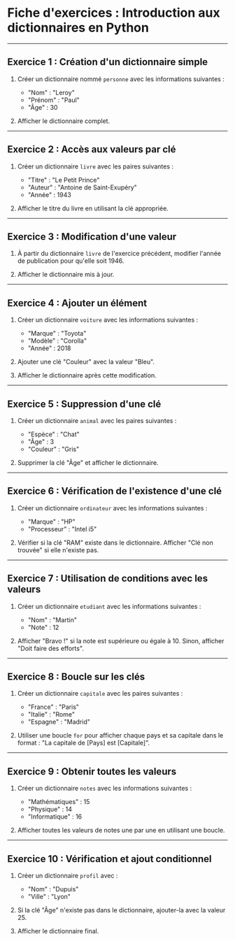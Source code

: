 
# Fiche d'exercices : Introduction aux dictionnaires en Python

___

## Exercice 1 : Création d'un dictionnaire simple

1. Créer un dictionnaire nommé `personne` avec les informations suivantes :
   - "Nom" : "Leroy"
   - "Prénom" : "Paul"
   - "Âge" : 30

2. Afficher le dictionnaire complet.
 
___

## Exercice 2 : Accès aux valeurs par clé

1. Créer un dictionnaire `livre` avec les paires suivantes :
   - "Titre" : "Le Petit Prince"
   - "Auteur" : "Antoine de Saint-Exupéry"
   - "Année" : 1943

2. Afficher le titre du livre en utilisant la clé appropriée.

___

## Exercice 3 : Modification d'une valeur

1. À partir du dictionnaire `livre` de l'exercice précédent, modifier l'année de publication pour qu'elle soit 1946.

2. Afficher le dictionnaire mis à jour.

___

## Exercice 4 : Ajouter un élément

1. Créer un dictionnaire `voiture` avec les informations suivantes :
   - "Marque" : "Toyota"
   - "Modèle" : "Corolla"
   - "Année" : 2018

2. Ajouter une clé "Couleur" avec la valeur "Bleu".

3. Afficher le dictionnaire après cette modification.

___

## Exercice 5 : Suppression d'une clé

1. Créer un dictionnaire `animal` avec les paires suivantes :
   - "Espèce" : "Chat"
   - "Âge" : 3
   - "Couleur" : "Gris"

2. Supprimer la clé "Âge" et afficher le dictionnaire.

___

## Exercice 6 : Vérification de l'existence d'une clé

1. Créer un dictionnaire `ordinateur` avec les informations suivantes :
   - "Marque" : "HP"
   - "Processeur" : "Intel i5"

2. Vérifier si la clé "RAM" existe dans le dictionnaire. Afficher "Clé non trouvée" si elle n'existe pas.

___

## Exercice 7 : Utilisation de conditions avec les valeurs

1. Créer un dictionnaire `etudiant` avec les informations suivantes :
   - "Nom" : "Martin"
   - "Note" : 12

2. Afficher "Bravo !" si la note est supérieure ou égale à 10. Sinon, afficher "Doit faire des efforts".

___

## Exercice 8 : Boucle sur les clés

1. Créer un dictionnaire `capitale` avec les paires suivantes :
   - "France" : "Paris"
   - "Italie" : "Rome"
   - "Espagne" : "Madrid"

2. Utiliser une boucle `for` pour afficher chaque pays et sa capitale dans le format : "La capitale de [Pays] est [Capitale]".

___

## Exercice 9 : Obtenir toutes les valeurs

1. Créer un dictionnaire `notes` avec les informations suivantes :
   - "Mathématiques" : 15
   - "Physique" : 14
   - "Informatique" : 16

2. Afficher toutes les valeurs de notes une par une en utilisant une boucle.

___

## Exercice 10 : Vérification et ajout conditionnel

1. Créer un dictionnaire `profil` avec :
   - "Nom" : "Dupuis"
   - "Ville" : "Lyon"

2. Si la clé "Âge" n'existe pas dans le dictionnaire, ajouter-la avec la valeur 25.

3. Afficher le dictionnaire final.
